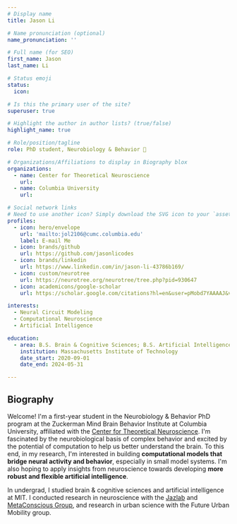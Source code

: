 ```yaml
---
# Display name
title: Jason Li

# Name pronunciation (optional)
name_pronunciation: ''

# Full name (for SEO)
first_name: Jason
last_name: Li

# Status emoji
status:
  icon: 

# Is this the primary user of the site?
superuser: true

# Highlight the author in author lists? (true/false)
highlight_name: true

# Role/position/tagline
role: PhD student, Neurobiology & Behavior 🧠

# Organizations/Affiliations to display in Biography blox
organizations:
  - name: Center for Theoretical Neuroscience
    url: 
  - name: Columbia University
    url: 

# Social network links
# Need to use another icon? Simply download the SVG icon to your `assets/media/icons/` folder.
profiles:
  - icon: hero/envelope
    url: 'mailto:jol2106@cumc.columbia.edu'
    label: E-mail Me
  - icon: brands/github
    url: https://github.com/jasonlicodes
  - icon: brands/linkedin
    url: https://www.linkedin.com/in/jason-li-43786b169/
  - icon: custom/neurotree
    url: https://neurotree.org/neurotree/tree.php?pid=930647
  - icon: academicons/google-scholar
    url: https://scholar.google.com/citations?hl=en&user=pMobd7YAAAAJ&view_op=list_works&sortby=pubdate

interests:
  - Neural Circuit Modeling
  - Computational Neuroscience
  - Artificial Intelligence

education:
  - area: B.S. Brain & Cognitive Sciences; B.S. Artificial Intelligence & Decision-making
    institution: Massachusetts Institute of Technology
    date_start: 2020-09-01
    date_end: 2024-05-31

---
```


## Biography

Welcome! I'm a first-year student in the Neurobiology & Behavior PhD program at the Zuckerman Mind Brain Behavior Institute at Columbia University, affiliated with the [Center for Theoretical Neuroscience](https://ctn.zuckermaninstitute.columbia.edu/). I'm fascinated by the neurobiological basis of complex behavior and excited by the potential of computation to help us better understand the brain. To this end, in my research, I'm interested in building **computational models that bridge neural activity and behavior**, especially in small model systems. I'm also hoping to apply insights from neuroscience towards developing **more robust and flexible artificial intelligence**. 

In undergrad, I studied brain & cognitive sciences and artificial intelligence at MIT. I conducted research in neuroscience with the [Jazlab](https://jazlab.org/) and [MetaConscious Group](https://www.metaconscious.org/), and research in urban science with the Future Urban Mobility group.
